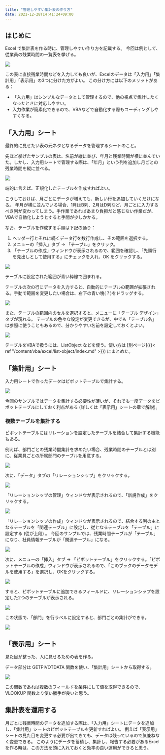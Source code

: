 ```yaml
---
title: "管理しやすい集計表の作り方"
date: 2021-12-28T14:41:24+09:00
---
```


## はじめに
Excel で集計表を作る時に、管理しやすい作り方を記載する。
今回は例として、従業員の残業時間の一覧表を挙げる。

![](2021-12-28-14-49-25.png)

この表に直接残業時間などを入力しても良いが、Excelのデータは「入力用」「集計用」「表示用」の3つに分けた方がよい。
この分け方には以下のメリットがある：

* 「入力用」はシンプルなデータとして管理するので、他の視点で集計したくなったときに対応しやすい。
* 入力作業が簡素化できるので、VBAなどで自動化する際もコーディングしやすくなる。

## 「入力用」シート
最終的に見せたい表の元ネタとなるデータを管理するシートのこと。

先ほど挙げたサンプルの表は、名前が縦に並び、年月と残業時間が横に並んでいた。しかし、入力用シートで管理する際は、「年月」という列を追加し月ごとの残業時間を縦に並べる。

![](2021-12-28-15-20-03.png)

端的に言えば、正規化したテーブルを作成すればよい。

こうしておけば、月ごとにデータが増えても、新しい行を追加していくだけになる。
年月が横に並んでいる場合、1月はB列、2月はD列など、月ごとに入力するべき列が変わってしまう。手作業であればあまり負担だと感じない作業だが、VBAで自動化しようとすると手間が少しかかる。

なお、テーブルを作成する手順は下記の通り：

1. ヘッダー行とそれに続くデータ行を数行作成し、その範囲を選択する。
1. メニューの「挿入」タブ → 「テーブル」をクリック。
1. 「テーブルの作成」ウィンドウが表示されるので、範囲を確認し、「先頭行を見出しとして使用する」にチェックを入れ、OK をクリックする。

![](2021-12-28-15-55-25.png)

テーブルに設定された範囲が青い枠線で囲まれる。

テーブルの次の行にデータを入力すると、自動的にテーブルの範囲が拡張される。手動で範囲を変更したい場合は、右下の青い塊(？)をドラッグする。

![](2021-12-28-15-59-40.png)

また、テーブルの範囲内のセルを選択すると、メニューに「テーブル デザイン」タブが現れる。
テーブルの色々な設定が変更できるが、中でも「テーブル名」は参照に使うこともあるので、分かりやすい名前を設定しておくとよい。

![](2021-12-28-16-09-35.png)

テーブルをVBAで扱うには、ListObject などを使う。使い方は [別ページ]({{< ref "/content/vba/excel/list-object/index.md" >}}) にまとめた。

## 「集計用」シート
入力用シートで作ったデータはピボットテーブルで集計する。

![](2021-12-28-15-29-02.png)

今回のサンプルではデータを集計する必要性が薄いが、それでも一度データをピボットテーブルにしておく利点がある (詳しくは「表示用」シートの章で解説)。

### 複数テーブルを集計する
ピボットテーブルにはリレーションを設定したテーブルを結合して集計する機能もある。

例えば、部門ごとの残業時間集計を求めたい場合、残業時間のテーブルとは別に、従業員ごとの所属部門のテーブルを用意する。

![](2021-12-28-15-46-45.png)

次に、「データ」タブの「リレーションシップ」をクリックする。

![](2021-12-28-15-47-45.png)

「リレーションシップの管理」ウィンドウが表示されるので、「新規作成」をクリックする。

![](2021-12-28-15-50-13.png)

「リレーションシップの作成」ウィンドウが表示されるので、結合する列の主となるテーブルを「関連テーブル」に設定し、従となるテーブルを「テーブル」に設定する (従が上段) 。
今回のサンプルでは、残業時間テーブルが「テーブル」になり、社員情報テーブルが「関連テーブル」になる。

![](2021-12-28-16-16-30.png)

次に、メニューの「挿入」タブ → 「ピボットテーブル」をクリックする。「ピボットテーブルの作成」ウィンドウが表示されるので、「このブックのデータモデルを使用する」を選択し、OKをクリックする。

![](2021-12-28-16-27-24.png)

すると、ピボットテーブルに追加できるフィールドに、リレーションシップを設定した2つのテーブルが表示される。

![](2021-12-28-16-30-21.png)

この状態で、「部門」を行ラベルに設定すると、部門ごとの集計ができる。

![](2021-12-28-16-32-04.png)

## 「表示用」シート
見た目が整った、人に見せるための表を作る。

データ部分は GETPIVOTDATA 関数を使い、「集計用」シートから取得する。

![](2021-12-28-17-06-49.png)

この関数であれば複数のフィールドを条件にして値を取得できるので、VLOOKUP 関数より使い勝手が良いと思う。

## 集計表を運用する
月ごとに残業時間のデータを追加する際は、「入力用」シートにデータを追加し、「集計用」シートのピボットテーブルを更新すればよい。
例えば「表示用」シートの見た目を変更する必要が出てきても、データは残っているので気兼ねなく変更できる。
このようにデータを蓄積し、集計し、報告する必要があるExcelを作る時は、この方法を頭に入れておくと効率の良い運用ができると思う。
